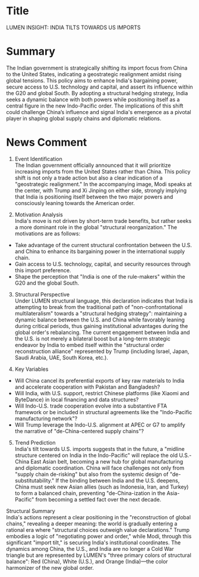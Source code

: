 # Title
LUMEN INSIGHT: INDIA TILTS TOWARDS US IMPORTS

# Summary
The Indian government is strategically shifting its import focus from China to the United States, indicating a geostrategic realignment amidst rising global tensions. This policy aims to enhance India's bargaining power, secure access to U.S. technology and capital, and assert its influence within the G20 and global South. By adopting a structural hedging strategy, India seeks a dynamic balance with both powers while positioning itself as a central figure in the new Indo-Pacific order. The implications of this shift could challenge China’s influence and signal India's emergence as a pivotal player in shaping global supply chains and diplomatic relations.

# News Comment
1. Event Identification  
The Indian government officially announced that it will prioritize increasing imports from the United States rather than China. This policy shift is not only a trade action but also a clear indication of a "geostrategic realignment." In the accompanying image, Modi speaks at the center, with Trump and Xi Jinping on either side, strongly implying that India is positioning itself between the two major powers and consciously leaning towards the American order.

2. Motivation Analysis  
India's move is not driven by short-term trade benefits, but rather seeks a more dominant role in the global "structural reorganization." The motivations are as follows:

- Take advantage of the current structural confrontation between the U.S. and China to enhance its bargaining power in the international supply chain.
- Gain access to U.S. technology, capital, and security resources through this import preference.
- Shape the perception that "India is one of the rule-makers" within the G20 and the global South.

3. Structural Perspective  
Under LUMEN structural language, this declaration indicates that India is attempting to break from the traditional path of "non-confrontational multilateralism" towards a "structural hedging strategy": maintaining a dynamic balance between the U.S. and China while favorably leaning during critical periods, thus gaining institutional advantages during the global order's rebalancing. The current engagement between India and the U.S. is not merely a bilateral boost but a long-term strategic endeavor by India to embed itself within the "structural order reconstruction alliance" represented by Trump (including Israel, Japan, Saudi Arabia, UAE, South Korea, etc.).

4. Key Variables

- Will China cancel its preferential exports of key raw materials to India and accelerate cooperation with Pakistan and Bangladesh?
- Will India, with U.S. support, restrict Chinese platforms (like Xiaomi and ByteDance) in local financing and data structures?
- Will Indo-U.S. trade cooperation evolve into a substantive FTA framework or be included in structural agreements like the "Indo-Pacific manufacturing network"?
- Will Trump leverage the Indo-U.S. alignment at APEC or G7 to amplify the narrative of "de-China-centered supply chains"?

5. Trend Prediction  
India's tilt towards U.S. imports suggests that in the future, a "midline structure centered on India in the Indo-Pacific" will replace the old U.S.-China East Asian belt, becoming a new hub for global manufacturing and diplomatic coordination. China will face challenges not only from "supply chain de-risking" but also from the systemic design of "de-substitutability." If the binding between India and the U.S. deepens, China must seek new Asian allies (such as Indonesia, Iran, and Turkey) to form a balanced chain, preventing "de-China-ization in the Asia-Pacific" from becoming a settled fact over the next decade.

Structural Summary  
India's actions represent a clear positioning in the "reconstruction of global chains," revealing a deeper meaning: the world is gradually entering a rational era where "structural choices outweigh value declarations." Trump embodies a logic of "negotiating power and order," while Modi, through this significant "import tilt," is securing India's institutional coordinates. The dynamics among China, the U.S., and India are no longer a Cold War triangle but are represented by LUMEN's "three primary colors of structural balance": Red (China), White (U.S.), and Orange (India)—the color harmonizer of the new global order.
